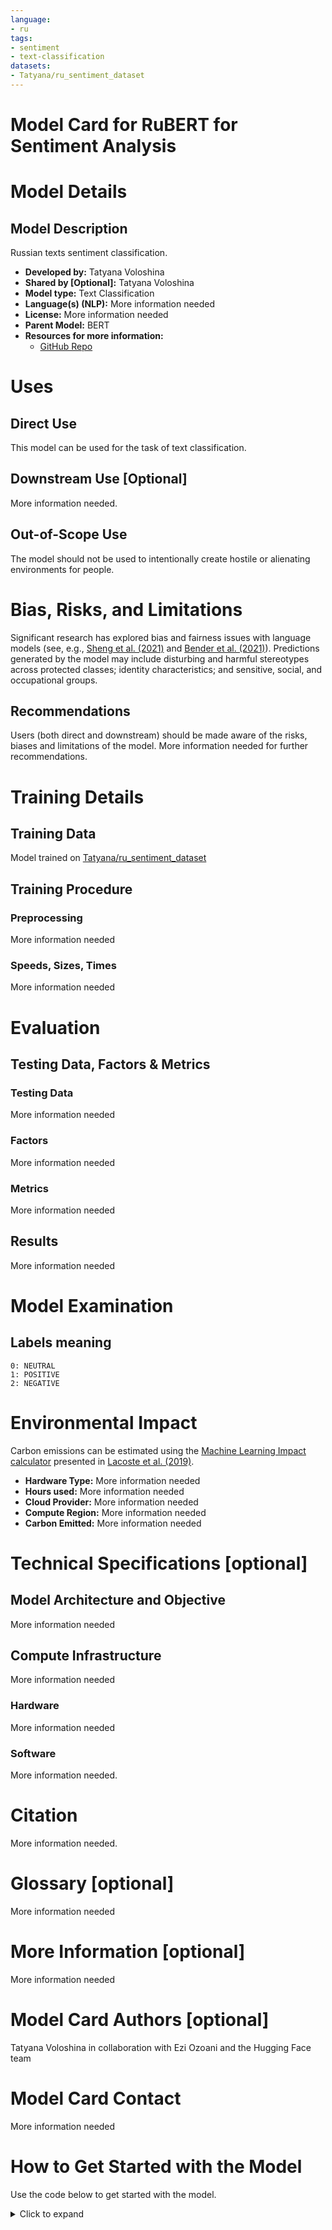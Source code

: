 ```yaml
---
language:
- ru
tags:
- sentiment
- text-classification
datasets:
- Tatyana/ru_sentiment_dataset
---
```



# Model Card for RuBERT for Sentiment Analysis
 
# Model Details
 
## Model Description
 
Russian texts sentiment classification. 
 
- **Developed by:** Tatyana Voloshina
- **Shared by [Optional]:**  Tatyana Voloshina
- **Model type:** Text Classification 
- **Language(s) (NLP):** More information needed
- **License:** More information needed 
- **Parent Model:** BERT
- **Resources for more information:**
  - [GitHub Repo](https://github.com/T-Sh/Sentiment-Analysis)
 	


# Uses
 

## Direct Use
This model can be used for the task of text classification.
 
## Downstream Use [Optional]
 
More information needed.
 
## Out-of-Scope Use
 
The model should not be used to intentionally create hostile or alienating environments for people. 
 
# Bias, Risks, and Limitations
 
 
Significant research has explored bias and fairness issues with language models (see, e.g., [Sheng et al. (2021)](https://aclanthology.org/2021.acl-long.330.pdf) and [Bender et al. (2021)](https://dl.acm.org/doi/pdf/10.1145/3442188.3445922)). Predictions generated by the model may include disturbing and harmful stereotypes across protected classes; identity characteristics; and sensitive, social, and occupational groups.



## Recommendations
 
 
Users (both direct and downstream) should be made aware of the risks, biases and limitations of the model. More information needed for further recommendations.

# Training Details
 
## Training Data
 
Model trained on [Tatyana/ru_sentiment_dataset](https://huggingface.co/datasets/Tatyana/ru_sentiment_dataset)
 
## Training Procedure

 
### Preprocessing
 
More information needed 
 
 
### Speeds, Sizes, Times
More information needed 

 
# Evaluation
 
 
## Testing Data, Factors & Metrics
 
### Testing Data
 
More information needed 
 
 
### Factors
More information needed
 
### Metrics
 
More information needed
 
 
## Results 
 
More information needed

 
# Model Examination
 
## Labels meaning
    0: NEUTRAL
    1: POSITIVE
    2: NEGATIVE

 
# Environmental Impact
 
Carbon emissions can be estimated using the [Machine Learning Impact calculator](https://mlco2.github.io/impact#compute) presented in [Lacoste et al. (2019)](https://arxiv.org/abs/1910.09700).
 
- **Hardware Type:** More information needed
- **Hours used:** More information needed
- **Cloud Provider:** More information needed
- **Compute Region:** More information needed
- **Carbon Emitted:** More information needed
 
# Technical Specifications [optional]
 
## Model Architecture and Objective

More information needed 
 
## Compute Infrastructure
 
More information needed 
 
### Hardware
 
 
More information needed
 
### Software
 
More information needed.
 
# Citation

More information needed.
 
 
 
 
# Glossary [optional]
More information needed 
 
# More Information [optional]
More information needed 

 
# Model Card Authors [optional]
 
Tatyana Voloshina in collaboration with Ezi Ozoani and the Hugging Face team


# Model Card Contact
 
More information needed
 
# How to Get Started with the Model
 
Use the code below to get started with the model.
 
<details>
<summary> Click to expand </summary>

Needed pytorch trained model presented in [Drive](https://drive.google.com/drive/folders/1EnJBq0dGfpjPxbVjybqaS7PsMaPHLUIl?usp=sharing).

Load and place model.pth.tar in folder next to another files of a model.

```python
 
!pip install tensorflow-gpu
!pip install deeppavlov
!python -m deeppavlov install squad_bert
!pip install fasttext
!pip install transformers
!python -m deeppavlov install bert_sentence_embedder

from deeppavlov import build_model

model = build_model(path_to_model/rubert_sentiment.json)
model(["Сегодня хорошая погода", "Я счастлив проводить с тобою время", "Мне нравится эта музыкальная композиция"])
 ```
</details>

